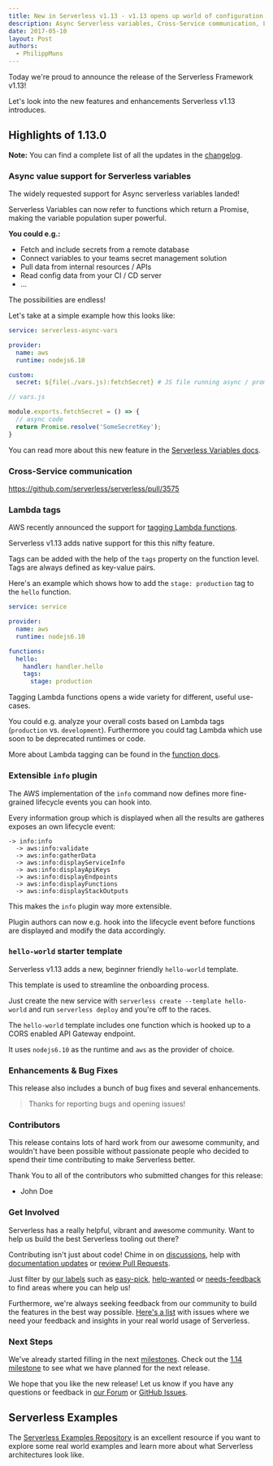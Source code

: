```yaml
---
title: New in Serverless v1.13 - v1.13 opens up world of configuration possibilities with new async variable support
description: Async Serverless variables, Cross-Service communication, Lambda tags and more in the Serverless Framework v1.13 release.
date: 2017-05-10
layout: Post
authors:
  - PhilippMuns
---
```


Today we're proud to announce the release of the Serverless Framework v1.13!

Let's look into the new features and enhancements Serverless v1.13 introduces.

## Highlights of 1.13.0

**Note:** You can find a complete list of all the updates in the [changelog](https://github.com/serverless/serverless/blob/master/CHANGELOG.md).

### Async value support for Serverless variables

The widely requested support for Async serverless variables landed!

Serverless Variables can now refer to functions which return a Promise, making the variable population super powerful.

**You could e.g.:**

- Fetch and include secrets from a remote database
- Connect variables to your teams secret management solution
- Pull data from internal resources / APIs
- Read config data from your CI / CD server
- ...

The possibilities are endless!

Let's take at a simple example how this looks like:

```yml
service: serverless-async-vars

provider:
  name: aws
  runtime: nodejs6.10

custom:
  secret: ${file(./vars.js):fetchSecret} # JS file running async / promised
```

```javascript
// vars.js

module.exports.fetchSecret = () => {
  // async code
  return Promise.resolve('SomeSecretKey');
}
```

You can read more about this new feature in the [Serverless Variables docs](https://serverless.com/framework/docs/providers/aws/guide/variables).

### Cross-Service communication

https://github.com/serverless/serverless/pull/3575

### Lambda tags

AWS recently announced the support for [tagging Lambda functions](https://aws.amazon.com/de/about-aws/whats-new/2017/04/aws-lambda-supports-tagging-and-cost-allocations/).

Serverless v1.13 adds native support for this this nifty feature.

Tags can be added with the help of the `tags` property on the function level. Tags are always defined as key-value pairs.

Here's an example which shows how to add the `stage: production` tag to the `hello` function.

```yml
service: service

provider:
  name: aws
  runtime: nodejs6.10

functions:
  hello:
    handler: handler.hello
    tags:
      stage: production
```

Tagging Lambda functions opens a wide variety for different, useful use-cases.

You could e.g. analyze your overall costs based on Lambda tags (`production` vs. `development`). Furthermore you could tag Lambda which use soon to be deprecated runtimes or code.

More about Lambda tagging can be found in the [function docs](https://serverless.com/framework/docs/providers/aws/guide/functions/).

### Extensible `info` plugin

The AWS implementation of the `info` command now defines more fine-grained lifecycle events you can hook into.

Every information group which is displayed when all the results are gatheres exposes an own lifecycle event:

```
-> info:info
  -> aws:info:validate
  -> aws:info:gatherData
  -> aws:info:displayServiceInfo
  -> aws:info:displayApiKeys
  -> aws:info:displayEndpoints
  -> aws:info:displayFunctions
  -> aws:info:displayStackOutputs
```

This makes the `info` plugin way more extensible.

Plugin authors can now e.g. hook into the lifecycle event before functions are displayed and modify the data accordingly.

### `hello-world` starter template

Serverless v1.13 adds a new, beginner friendly `hello-world` template.

This template is used to streamline the onboarding process.

Just create the new service with `serverless create --template hello-world` and run `serverless deploy` and you're off to the races.

The `hello-world` template includes one function which is hooked up to a CORS enabled API Gateway endpoint.

It uses `nodejs6.10` as the runtime and `aws` as the provider of choice.

### Enhancements & Bug Fixes

This release also includes a bunch of bug fixes and several enhancements.

> Thanks for reporting bugs and opening issues!

### Contributors

This release contains lots of hard work from our awesome community, and wouldn't have been possible without passionate people who decided to spend their time contributing to make Serverless better.

Thank You to all of the contributors who submitted changes for this release:

- John Doe

### Get Involved

Serverless has a really helpful, vibrant and awesome community. Want to help us build the best Serverless tooling out there?

Contributing isn't just about code! Chime in on [discussions](https://github.com/serverless/serverless/labels/stage%2Fneeds-feedback), help with [documentation updates](https://github.com/serverless/serverless/labels/kind%2Fdocs) or [review Pull Requests](https://github.com/serverless/serverless/pulls).

Just filter by [our labels](https://github.com/serverless/serverless/labels) such as [easy-pick](https://github.com/serverless/serverless/issues?q=is%3Aopen+is%3Aissue+label%3Astatus%2Feasy-pick), [help-wanted](https://github.com/serverless/serverless/issues?q=is%3Aopen+is%3Aissue+label%3Astatus%2Fhelp-wanted) or [needs-feedback](https://github.com/serverless/serverless/labels/stage%2Fneeds-feedback) to find areas where you can help us!

Furthermore, we're always seeking feedback from our community to build the features in the best way possible. [Here's a list](https://github.com/serverless/serverless/labels/stage%2Fneeds-feedback) with issues where we need your feedback and insights in your real world usage of Serverless.

### Next Steps

We've already started filling in the next [milestones](https://github.com/serverless/serverless/milestones). Check out the [1.14 milestone](https://github.com/serverless/serverless/milestone/29) to see what we have planned for the next release.

We hope that you like the new release! Let us know if you have any questions or feedback in [our Forum](http://forum.serverless.com/) or [GitHub Issues](https://github.com/serverless/serverless/issues).

## Serverless Examples

The [Serverless Examples Repository](https://github.com/serverless/examples) is an excellent resource if you want to explore some real world examples and learn more about what Serverless architectures look like.
